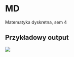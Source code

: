 # MD
Matematyka dyskretna, sem 4

## Przykładowy output
<img src="https://i.imgur.com/fAqvsTX.png" />

